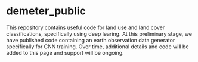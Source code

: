 # demeter_public

This repository contains useful code for land use and land cover classifications, specifically using deep learing. At this preliminary stage, we have published code containing an earth observation data generator specifically for CNN training. Over time, additional details and code will be added to this page and support will be ongoing.
